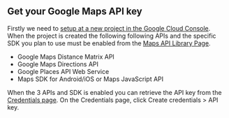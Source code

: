 ## Get your Google Maps API key

Firstly we need to [setup at a new project in the Google Cloud Console](https://developers.google.com/maps/gmp-get-started). When the project is created the following following APIs and the specific SDK you plan to use must be enabled from the [Maps API Library Page](https://console.cloud.google.com/apis/library?filter=category:maps).

* Google Maps Distance Matrix API
* Google Maps Directions API
* Google Places API Web Service
* Maps SDK for Android/iOS or Maps JavaScript API

When the 3 APIs and SDK is enabled you can retrieve the API key from the [Credentials page](https://console.cloud.google.com/project/_/apiui/credential). On the Credentials page, click Create credentials > API key.
